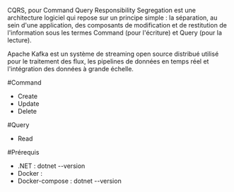 CQRS, pour Command Query Responsibility Segregation est une architecture logiciel qui repose sur un principe simple : la séparation, au sein d'une application, des composants de modification et de restitution de l'information sous les termes Command (pour l'écriture) et Query (pour la lecture).

Apache Kafka est un système de streaming open source distribué utilisé pour le traitement des flux, les pipelines de données en temps réel et l'intégration des données à grande échelle.


#Command
- Create
- Update
- Delete

#Query
- Read

#Prérequis
- .NET : dotnet --version
- Docker : 
- Docker-compose : dotnet --version